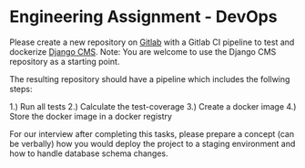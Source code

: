 # Engineering Assignment - DevOps

Please create a new repository on [Gitlab](https://gitlab.com/) with a Gitlab CI pipeline to test and dockerize [Django CMS](https://github.com/django-cms/django-cms). Note: You are welcome to use the Django CMS repository as a starting point. 

The resulting repository should have a pipeline which includes the follwing steps:

1.) Run all tests
2.) Calculate the test-coverage
3.) Create a docker image 
4.) Store the docker image in a docker registry

For our interview after completing this tasks, please prepare a concept (can be verbally) how you would deploy the project to a staging environment and how to handle database schema changes. 
